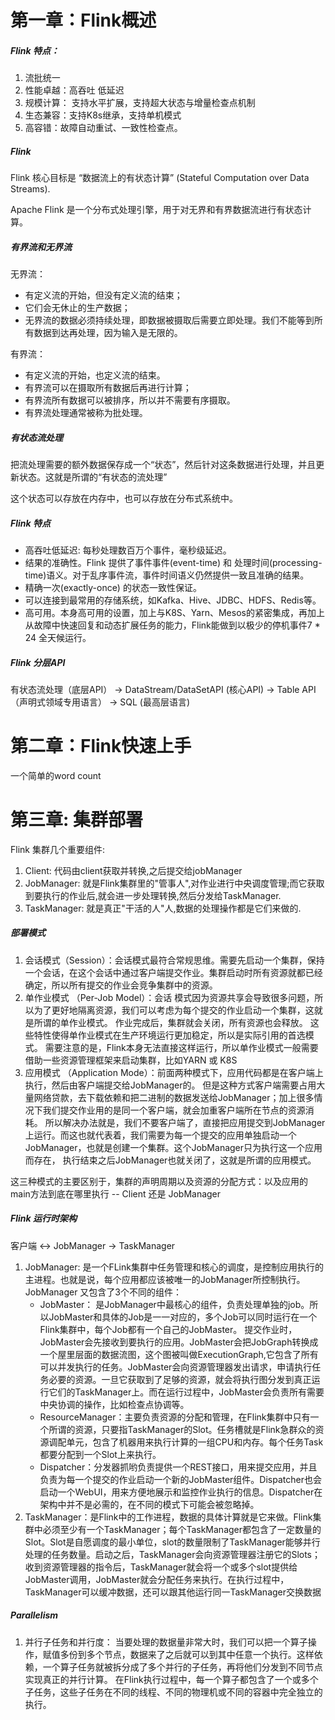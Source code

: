 # 第一章：Flink概述

##### Flink 特点：

1. 流批统一
2. 性能卓越：高吞吐 低延迟
3. 规模计算： 支持水平扩展，支持超大状态与增量检查点机制
4. 生态兼容：支持K8s继承，支持单机模式
5. 高容错：故障自动重试、一致性检查点。

##### Flink 

Flink 核心目标是 “数据流上的有状态计算” (Stateful Computation over Data Streams).

Apache Flink 是一个分布式处理引擎，用于对无界和有界数据流进行有状态计算。

##### 有界流和无界流

无界流：
- 有定义流的开始，但没有定义流的结束；
- 它们会无休止的生产数据；
- 无界流的数据必须持续处理，即数据被摄取后需要立即处理。我们不能等到所有数据到达再处理，因为输入是无限的。

有界流：
- 有定义流的开始，也定义流的结束。
- 有界流可以在摄取所有数据后再进行计算；
- 有界流所有数据可以被排序，所以并不需要有序摄取。
- 有界流处理通常被称为批处理。

##### 有状态流处理

把流处理需要的额外数据保存成一个“状态”，然后针对这条数据进行处理，并且更新状态。这就是所谓的“有状态的流处理”

这个状态可以存放在内存中，也可以存放在分布式系统中。

##### Flink 特点

- 高吞吐低延迟: 每秒处理数百万个事件，毫秒级延迟。
- 结果的准确性。Flink 提供了事件事件(event-time) 和 处理时间(processing-time)语义。对于乱序事件流，事件时间语义仍然提供一致且准确的结果。
- 精确一次(exactly-once) 的状态一致性保证。
- 可以连接到最常用的存储系统，如Kafka、Hive、JDBC、HDFS、Redis等。
- 高可用。本身高可用的设置，加上与K8S、Yarn、Mesos的紧密集成，再加上从故障中快速回复和动态扩展任务的能力，Flink能做到以极少的停机事件7 * 24 全天候运行。


##### Flink 分层API

有状态流处理（底层API） -> DataStream/DataSetAPI (核心API) -> Table API （声明式领域专用语言） -> SQL (最高层语言) 


# 第二章：Flink快速上手

一个简单的word count

# 第三章: 集群部署

Flink 集群几个重要组件:

1. Client: 代码由client获取并转换,之后提交给jobManager
2. JobManager: 就是Flink集群里的"管事人",对作业进行中央调度管理;而它获取到要执行的作业后,就会进一步处理转换,然后分发给TaskManager.
3. TaskManager: 就是真正"干活的人"人,数据的处理操作都是它们来做的.

##### 部署模式

1. 会话模式（Session）：会话模式最符合常规思维。需要先启动一个集群，保持一个会话，在这个会话中通过客户端提交作业。集群启动时所有资源就都已经确定，所以所有提交的作业会竞争集群中的资源。
2. 单作业模式 （Per-Job Model）：会话 模式因为资源共享会导致很多问题，所以为了更好地隔离资源，我们可以考虑为每个提交的作业启动一个集群，这就是所谓的单作业模式。
作业完成后，集群就会关闭，所有资源也会释放。
这些特性使得单作业模式在生产环境运行更加稳定，所以是实际引用的首选模式。
需要注意的是，Flink本身无法直接这样运行，所以单作业模式一般需要借助一些资源管理框架来启动集群，比如YARN 或 K8S
3. 应用模式 （Application Mode）：前面两种模式下，应用代码都是在客户端上执行，然后由客户端提交给JobManager的。
但是这种方式客户端需要占用大量网络贷款，去下载依赖和把二进制的数据发送给JobManager；加上很多情况下我们提交作业用的是同一个客户端，就会加重客户端所在节点的资源消耗。
所以解决办法就是，我们不要客户端了，直接把应用提交到JobManager上运行。而这也就代表着，我们需要为每一个提交的应用单独启动一个JobManager，也就是创建一个集群。这个JobManager只为执行这一个应用而存在，
执行结束之后JobManager也就关闭了，这就是所谓的应用模式。

这三种模式的主要区别于，集群的声明周期以及资源的分配方式：以及应用的main方法到底在哪里执行 -- Client 还是 JobManager

##### Flink 运行时架构

客户端 <-> JobManager -> TaskManager

1. JobManager: 是一个FLink集群中任务管理和核心的调度，是控制应用执行的主进程。也就是说，每个应用都应该被唯一的JobManager所控制执行。
JobManager 又包含了3个不同的组件：
    - JobMaster： 是JobManager中最核心的组件，负责处理单独的job。所以JobMaster和具体的Job是一一对应的，多个Job可以同时运行在一个Flink集群中，每个Job都有一个自己的JobMaster。
                  提交作业时，JobMaster会先接收到要执行的应用。JobMaster会把JobGraph转换成一个屋里层面的数据流图，这个图被叫做ExecutionGraph,它包含了所有可以并发执行的任务。JobMaster会向资源管理器发出请求，申请执行任务必要的资源。一旦它获取到了足够的资源，就会将执行图分发到真正运行它们的TaskManager上。而在运行过程中，JobMaster会负责所有需要中央协调的操作，比如检查点协调等。
    - ResourceManager：主要负责资源的分配和管理，在Flink集群中只有一个所谓的资源，只要指TaskManager的Slot。任务槽就是Flink急群众的资源调配单元，包含了机器用来执行计算的一组CPU和内存。每个任务Task都要分配到一个Slot上来执行。
    - Dispatcher：分发器抓哟负责提供一个REST接口，用来提交应用，并且负责为每一个提交的作业启动一个新的JobMaster组件。Dispatcher也会启动一个WebUI，用来方便地展示和监控作业执行的信息。Dispatcher在架构中并不是必需的，在不同的模式下可能会被忽略掉。
2. TaskManager：是Flink中的工作进程，数据的具体计算就是它来做。Flink集群中必须至少有一个TaskManager；每个TaskManager都包含了一定数量的Slot。Slot是自愿调度的最小单位，slot的数量限制了TaskManager能够并行处理的任务数量。启动之后，TaskManager会向资源管理器注册它的Slots；收到资源管理器的指令后，TaskManager就会将一个或多个slot提供给JobMaster调用，JobMaster就会分配任务来执行。在执行过程中，TaskManager可以缓冲数据，还可以跟其他运行同一TaskManager交换数据


##### Parallelism

1. 并行子任务和并行度： 
当要处理的数据量非常大时，我们可以把一个算子操作，赋值多份到多个节点，数据来了之后就可以到其中任意一个执行。这样依赖，一个算子任务就被拆分成了多个并行的子任务，再将他们分发到不同节点
实现真正的并行计算。
在Flink执行过程中，每一个算子都包含了一个或多个子任务，这些子任务在不同的线程、不同的物理机或不同的容器中完全独立的执行。